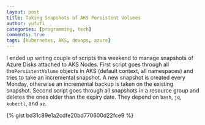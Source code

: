 ```yaml
---
layout: post
title: Taking Snapshots of AKS Persistent Volumes
author: yufufi
categories: [programming, tech]
comments: true
tags: [kubernetes, AKS, devops, azure]
---
```


I ended up writing couple of scripts this weekend to manage snapshots of Azure Disks attached to AKS Nodes. First script goes through all the`PersistentVolume` objects in AKS (default context, all namespaces) and tries to take an incremental snapshot. A new snapshot is created every Monday, otherwise an incremental backup is taken on the existing snapshot. Second script goes through all snapshots in a resource group and deletes the ones older than the expiry date. They depend on `bash`, `jq`, `kubectl`, and `az`.

{% gist bd31c89e1a2cdfe20bd770600d22fce9 %}
